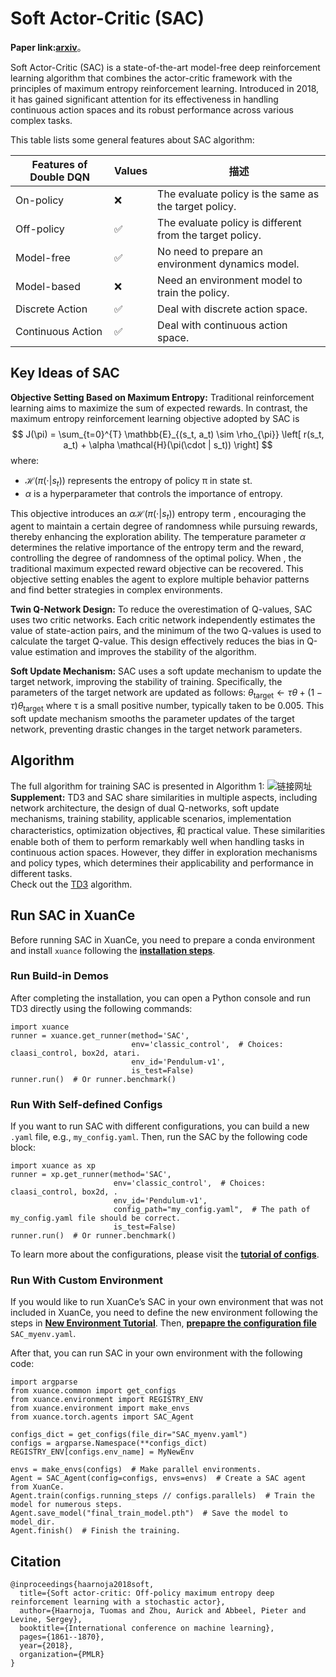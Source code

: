 # Soft Actor-Critic (SAC)
**Paper link:[arxiv](https://arxiv.org/abs/1802.09477)**。

Soft Actor-Critic (SAC) is a state-of-the-art model-free deep reinforcement learning algorithm that combines the actor-critic framework with the principles of maximum entropy reinforcement learning. Introduced in 2018, it has gained significant attention for its effectiveness in handling continuous action spaces and its robust performance across various complex tasks.

This table lists some general features about SAC algorithm:

| Features of Double DQN  | Values |描述|
|-------------------------|--------|----------------------------------------------------------|
| On-policy               | ❌      | The evaluate policy is the same as the target policy.    |
| Off-policy              | ✅      | The evaluate policy is different from the target policy. |
| Model-free              | ✅      | No need to prepare an environment dynamics model.        |
| Model-based             | ❌      | Need an environment model to train the policy.           |
| Discrete Action         | ✅      | Deal with discrete action space.                         |
| Continuous Action       | ✅      | Deal with continuous action space.                       |

## Key Ideas of SAC
**Objective Setting Based on Maximum Entropy:**
Traditional reinforcement learning aims to maximize the sum of expected rewards. In contrast, the maximum entropy reinforcement learning objective adopted by SAC is
$$
J(\pi) = \sum_{t=0}^{T} \mathbb{E}_{(s_t, a_t) \sim \rho_{\pi}} \left[ r(s_t, a_t) + \alpha \mathcal{H}(\pi(\cdot | s_t)) \right]
$$
where:
+ $\mathcal{H}(π(⋅|s_t))$ represents the entropy of policy π in state st.
+ $α$ is a hyperparameter that controls the importance of entropy.

This objective introduces an $\alpha\mathcal{H}(π(⋅|s_t))$ entropy term , encouraging the agent to maintain a certain degree of randomness while pursuing rewards, thereby enhancing the exploration ability. The temperature parameter $\alpha$ determines the relative importance of the entropy term and the reward, controlling the degree of randomness of the optimal policy. When , the traditional maximum expected reward objective can be recovered. This objective setting enables the agent to explore multiple behavior patterns and find better strategies in complex environments.

**Twin Q-Network Design:**
To reduce the overestimation of Q-values, SAC uses two critic networks. Each critic network independently estimates the value of state-action pairs, and the minimum of the two Q-values is used to calculate the target Q-value. This design effectively reduces the bias in Q-value estimation and improves the stability of the algorithm.

**Soft Update Mechanism:**
SAC uses a soft update mechanism to update the target network, improving the stability of training. Specifically, the parameters of the target network are updated as follows:
$\theta_{\text{target}} \leftarrow \tau \theta + (1 - \tau) \theta_{\text{target}}$
where τ is a small positive number, typically taken to be 0.005. This soft update mechanism smooths the parameter updates of the target network, preventing drastic changes in the target network parameters.

## Algorithm
The full algorithm for training SAC is presented in Algorithm 1:
![链接网址](./../../../_static/figures/pseucodes/pseucode-SAC.png)  
**Supplement:** TD3 and SAC share similarities in multiple aspects, including network architecture, the design of dual Q-networks, soft update mechanisms, training stability, applicable scenarios, implementation characteristics, optimization objectives, 和 practical value. These similarities enable both of them to perform remarkably well when handling tasks in continuous action spaces. However, they differ in exploration mechanisms and policy types, which determines their applicability and performance in different tasks.  
Check out the [TD3](./td3.md)   algorithm.

## Run SAC in XuanCe
Before running SAC in XuanCe, you need to prepare a conda environment and install ```xuance``` following the
 [**installation steps**](./../../usage/installation.rst#install-xuance).
### Run Build-in Demos
After completing the installation, you can open a Python console and run TD3 directly using the following commands:
```
import xuance
runner = xuance.get_runner(method='SAC',
                           env='classic_control',  # Choices: claasi_control, box2d, atari.
                           env_id='Pendulum-v1', 
                           is_test=False)
runner.run()  # Or runner.benchmark()
```
### Run With Self-defined Configs
If you want to run SAC with different configurations, you can build a new ```.yaml``` file, e.g., 
```my_config.yaml```. Then, run the SAC by the following code block:
```
import xuance as xp
runner = xp.get_runner(method='SAC',
                       env='classic_control',  # Choices: claasi_control, box2d, .
                       env_id='Pendulum-v1',  
                       config_path="my_config.yaml",  # The path of my_config.yaml file should be correct.
                       is_test=False)
runner.run()  # Or runner.benchmark()
```
To learn more about the configurations, please visit the
 [**tutorial of configs**](./../../api/configs/configuration_examples.rst).
### Run With Custom Environment
If you would like to run XuanCe’s SAC in your own environment that was not included in XuanCe, you need to 
define the new environment following the steps in 
 [**New Environment Tutorial**](./../../usage/custom_env/custom_drl_env.rst).
Then, [**prepapre the configuration file**](./../../usage/custom_env/custom_drl_env.rst#step-2-create-the-config-file-and-read-the-configurations) 
   ```SAC_myenv.yaml```.

After that, you can run SAC in your own environment with the following code:
```
import argparse
from xuance.common import get_configs
from xuance.environment import REGISTRY_ENV
from xuance.environment import make_envs
from xuance.torch.agents import SAC_Agent

configs_dict = get_configs(file_dir="SAC_myenv.yaml")
configs = argparse.Namespace(**configs_dict)
REGISTRY_ENV[configs.env_name] = MyNewEnv

envs = make_envs(configs)  # Make parallel environments.
Agent = SAC_Agent(config=configs, envs=envs)  # Create a SAC agent from XuanCe.
Agent.train(configs.running_steps // configs.parallels)  # Train the model for numerous steps.
Agent.save_model("final_train_model.pth")  # Save the model to model_dir.
Agent.finish()  # Finish the training.
```

## Citation
```
@inproceedings{haarnoja2018soft,
  title={Soft actor-critic: Off-policy maximum entropy deep reinforcement learning with a stochastic actor},
  author={Haarnoja, Tuomas and Zhou, Aurick and Abbeel, Pieter and Levine, Sergey},
  booktitle={International conference on machine learning},
  pages={1861--1870},
  year={2018},
  organization={PMLR}
}
```
